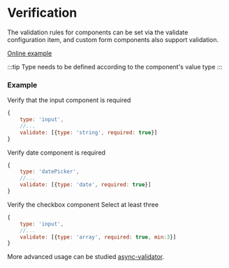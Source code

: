 # Verification

The validation rules for components can be set via the validate configuration item, and custom form components also support validation.

[Online example](http://jsrun.pro/LchKp/edit)

:::tip
Type needs to be defined according to the component's value type
:::

### Example

Verify that the input component is required
```js
{
    type: 'input',
    //...
    validate: [{type: 'string', required: true}]
}
```

Verify date component is required
```js
{
    type: 'datePicker',
    //...
    validate: [{type: 'date', required: true}]
}
```

Verify the checkbox component Select at least three
```js
{
    type: 'input',
    //...
    validate: [{type: 'array', required: true, min:3}]
}
```
More advanced usage can be studied [async-validator](https://github.com/yiminghe/async-validator).